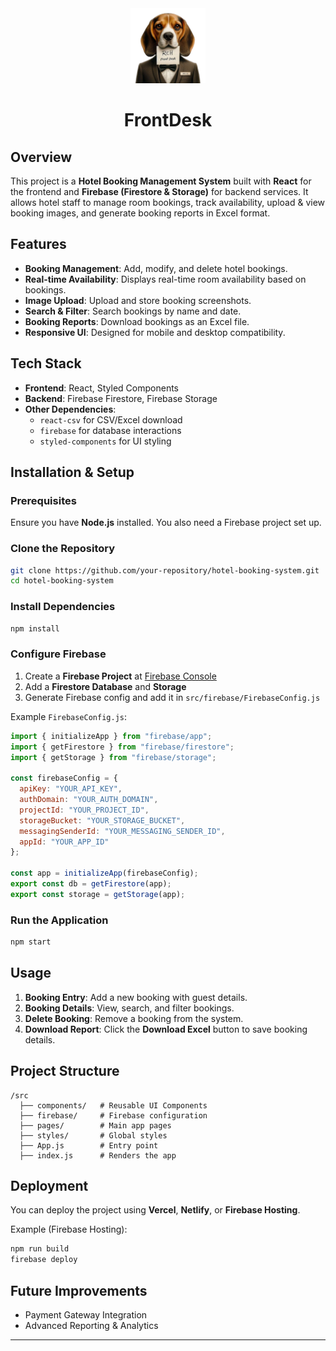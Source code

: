 
<div align="center">
  <a href="https://github.com/pmanojrajm/frontend">
    <img src="./public//Logo.png" alt="Logo" width="120" height="120"> 
    
  </a>
  <h1>FrontDesk</h1>
</div>


## Overview
This project is a **Hotel Booking Management System** built with **React** for the frontend and **Firebase (Firestore & Storage)** for backend services. It allows hotel staff to manage room bookings, track availability, upload & view booking images, and generate booking reports in Excel format.

## Features
- **Booking Management**: Add, modify, and delete hotel bookings.
- **Real-time Availability**: Displays real-time room availability based on bookings.
- **Image Upload**: Upload and store booking screenshots.
- **Search & Filter**: Search bookings by name and date.
- **Booking Reports**: Download bookings as an Excel file.
- **Responsive UI**: Designed for mobile and desktop compatibility.

## Tech Stack
- **Frontend**: React, Styled Components
- **Backend**: Firebase Firestore, Firebase Storage
- **Other Dependencies**:
  - `react-csv` for CSV/Excel download
  - `firebase` for database interactions
  - `styled-components` for UI styling

## Installation & Setup
### Prerequisites
Ensure you have **Node.js** installed. You also need a Firebase project set up.

### Clone the Repository
```sh
git clone https://github.com/your-repository/hotel-booking-system.git
cd hotel-booking-system
```

### Install Dependencies
```sh
npm install
```

### Configure Firebase
1. Create a **Firebase Project** at [Firebase Console](https://console.firebase.google.com/)
2. Add a **Firestore Database** and **Storage**
3. Generate Firebase config and add it in `src/firebase/FirebaseConfig.js`

Example `FirebaseConfig.js`:
```js
import { initializeApp } from "firebase/app";
import { getFirestore } from "firebase/firestore";
import { getStorage } from "firebase/storage";

const firebaseConfig = {
  apiKey: "YOUR_API_KEY",
  authDomain: "YOUR_AUTH_DOMAIN",
  projectId: "YOUR_PROJECT_ID",
  storageBucket: "YOUR_STORAGE_BUCKET",
  messagingSenderId: "YOUR_MESSAGING_SENDER_ID",
  appId: "YOUR_APP_ID"
};

const app = initializeApp(firebaseConfig);
export const db = getFirestore(app);
export const storage = getStorage(app);
```

### Run the Application
```sh
npm start
```

## Usage
1. **Booking Entry**: Add a new booking with guest details.
2. **Booking Details**: View, search, and filter bookings.
3. **Delete Booking**: Remove a booking from the system.
4. **Download Report**: Click the **Download Excel** button to save booking details.

## Project Structure
```
/src
  ├── components/   # Reusable UI Components
  ├── firebase/     # Firebase configuration
  ├── pages/        # Main app pages
  ├── styles/       # Global styles
  ├── App.js        # Entry point
  ├── index.js      # Renders the app
```

## Deployment
You can deploy the project using **Vercel**, **Netlify**, or **Firebase Hosting**.

Example (Firebase Hosting):
```sh
npm run build
firebase deploy
```

## Future Improvements
- Payment Gateway Integration
- Advanced Reporting & Analytics


---


